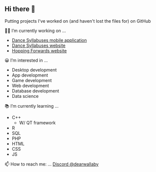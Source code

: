 ## Hi there 👋

Putting projects I've worked on (and haven't lost the files for) on GitHub

👨‍💻 I’m currently working on ...
* [Dance Syllabuses mobile application](https://github.com/ProjectsKoryHasWorkedOn/DanceSyllabusesApp_2024)
* [Dance Syllabuses website](https://dancesyllabuses.com)
* [Hopping Forwards website](https://hoppingforwards.com/)

😀 I’m interested in ...
* Desktop development
* App development
* Game development
* Web development
* Database development
* Data science

📚 I’m currently learning ...
* C++
  * W/ QT framework
* R 
* SQL
* PHP
* HTML
* CSS
* JS

📫 How to reach me: ...
[Discord @dearwallaby](https://discord.com/users/users/351352351870943233)
